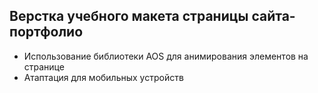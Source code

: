 ## Верстка учебного макета страницы сайта-портфолио
- Использование библиотеки AOS для анимирования элементов на странице
- Атаптация для мобильных устройств
